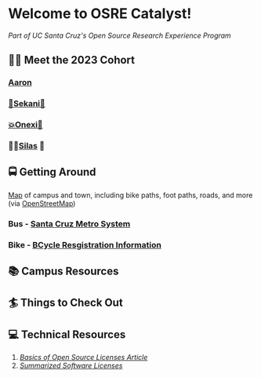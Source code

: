 # Welcome to OSRE Catalyst!
*Part of UC Santa Cruz's Open Source Research Experience Program*

## 🧑‍💻 Meet the 2023 Cohort
### **[Aaron](https://github.com/thatguyseven/)**
### **[🥽Sekani🎨](https://github.com/snwarner22)**
### **[💥Onexi🌴](https://github.com/OnexiMedina)**
### **🕴🏾[Silas](https://github.com/SilasVM) 📸**

## 🚍 Getting Around 
[Map](https://www.openstreetmap.org/#map=15/36.9895/-122.0574) of campus and town, including bike paths, foot paths, roads, and more (via [OpenStreetMap](https://github.com/openstreetmap/))
### Bus - [Santa Cruz Metro System](https://scmtd.com/en/routes/schedule/map)
### Bike - [BCycle Resgistration Information](https://taps.ucsc.edu/bike-programs/bike-share.html)

## 📚 Campus Resources

## 🏄 Things to Check Out

## 💻 Technical Resources
1. *[Basics of Open Source Licenses Article](https://medium.com/nationwide-technology/a-short-guide-to-open-source-licenses-cf5b1c329edd)*
2. *[Summarized Software Licenses](https://tldrlegal.com/)*
